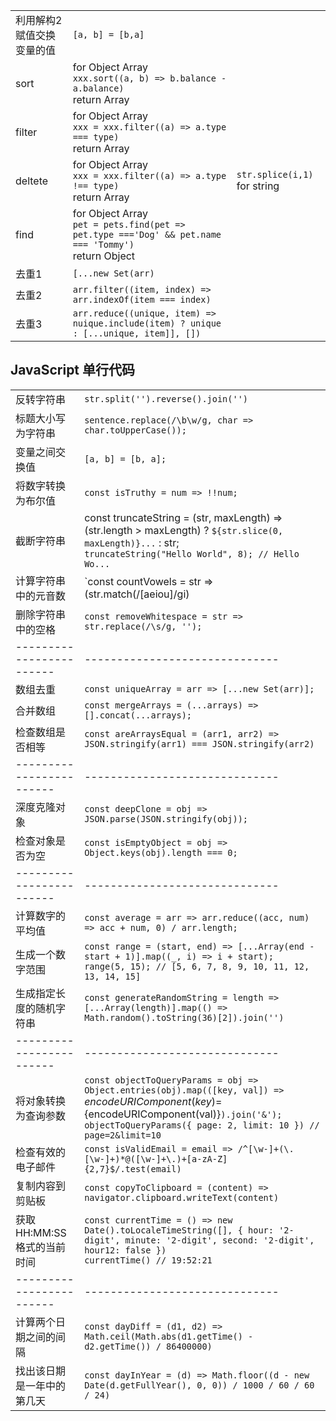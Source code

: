 ||||
|---|---|---|
|利用解构2赋值交换变量的值|`[a, b] = [b,a]`||
|sort|for Object Array<br>`xxx.sort((a, b) => b.balance - a.balance)`<br>return Array||
|filter|for Object Array<br>`xxx = xxx.filter((a) => a.type === type)`<br>return Array||
|deltete|for Object Array<br>`xxx = xxx.filter((a) => a.type !== type)`<br>return Array|`str.splice(i,1)` for string|
|find|for Object Array<br>`pet = pets.find(pet => pet.type ==='Dog' && pet.name === 'Tommy')`<br>return Object||
|去重1|`[...new Set(arr)`||
|去重2|`arr.filter((item, index) => arr.indexOf(item === index)`||
|去重3|`arr.reduce((unique, item) => nuique.include(item) ? unique : [...unique, item]], [])`||

## JavaScript 单行代码

|||
|---|---|
|反转字符串|`str.split('').reverse().join('')`|
|标题大小写为字符串|`sentence.replace(/\b\w/g, char => char.toUpperCase());`|
|变量之间交换值|`[a, b] = [b, a];`|
|将数字转换为布尔值|`const isTruthy = num => !!num;`|
|截断字符串|const truncateString = (str, maxLength) => (str.length > maxLength) ? `${str.slice(0, maxLength)}...` : str;<br>`truncateString("Hello World", 8); // Hello Wo...`|
|计算字符串中的元音数|`const countVowels = str => (str.match(/[aeiou]/gi) || []).length;`|
|删除字符串中的空格|`const removeWhitespace = str => str.replace(/\s/g, '');`|
|------------------------|------------------------------|
|数组去重|`const uniqueArray = arr => [...new Set(arr)];`|
|合并数组|`const mergeArrays = (...arrays) => [].concat(...arrays);`|
|检查数组是否相等|`const areArraysEqual = (arr1, arr2) => JSON.stringify(arr1) === JSON.stringify(arr2)`|
|------------------------|------------------------------|
|深度克隆对象|`const deepClone = obj => JSON.parse(JSON.stringify(obj));`|
|检查对象是否为空|`const isEmptyObject = obj => Object.keys(obj).length === 0;`|
|------------------------|------------------------------|
|计算数字的平均值|`const average = arr => arr.reduce((acc, num) => acc + num, 0) / arr.length;`|
|生成一个数字范围|`const range = (start, end) => [...Array(end - start + 1)].map((_, i) => i + start);`<br>`range(5, 15); // [5, 6, 7, 8, 9, 10, 11, 12, 13, 14, 15]`|
|生成指定长度的随机字符串|`const generateRandomString = length => [...Array(length)].map(() => Math.random().toString(36)[2]).join('')`|
|------------------------|------------------------------|
|将对象转换为查询参数|`const objectToQueryParams = obj => Object.entries(obj).map(([key, val]) => `${encodeURIComponent(key)}=${encodeURIComponent(val)}`).join('&');`<br>`objectToQueryParams({ page: 2, limit: 10 }) // page=2&limit=10`|
|检查有效的电子邮件|`const isValidEmail = email => /^[\w-]+(\.[\w-]+)*@([\w-]+\.)+[a-zA-Z]{2,7}$/.test(email)`|
|复制内容到剪贴板|`const copyToClipboard = (content) => navigator.clipboard.writeText(content)`|
|获取 HH:MM:SS 格式的当前时间|`const currentTime = () => new Date().toLocaleTimeString([], { hour: '2-digit', minute: '2-digit', second: '2-digit', hour12: false })`<br>`currentTime() // 19:52:21`|
|------------------------|------------------------------|
|计算两个日期之间的间隔|`const dayDiff = (d1, d2) => Math.ceil(Math.abs(d1.getTime() - d2.getTime()) / 86400000)`|
|找出该日期是一年中的第几天|`const dayInYear = (d) => Math.floor((d - new Date(d.getFullYear(), 0, 0)) / 1000 / 60 / 60 / 24)`|

